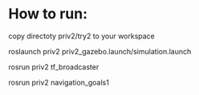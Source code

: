 # How to run:


copy directoty priv2/try2 to your workspace

roslaunch priv2 priv2_gazebo.launch/simulation.launch

rosrun priv2 tf_broadcaster 

rosrun priv2 navigation_goals1
